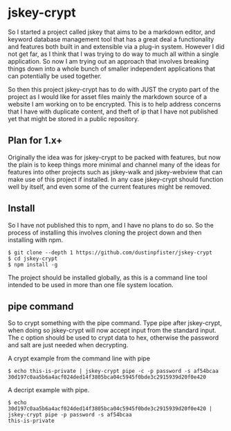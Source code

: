 # jskey-crypt

So I started a project called jskey that aims to be a markdown editor, and keyword database management tool that has a great deal a functionality and features both built in and extensible via a plug-in system. However I did not get far, as I think that I was trying to do way to much all within a single application. So now I am trying out an approach that involves breaking things down into a whole bunch of smaller independent applications that can potentially be used together.

So then this project jskey-crypt has to do with JUST the crypto part of the project as I would like for asset files mainly the markdown source of a website I am working on to be encrypted. This is to help address concerns that I have with duplicate content, and theft of ip that I have not published yet that might be stored in a public repository.

## Plan for 1.x+

Originally the idea was for jskey-crypt to be packed with features, but now the plain is to keep things more minimal and channel many of the ideas for features into other projects such as jskey-walk and jskey-webview that can make use of this project if installed. In any case jskey-crypt should function well by itself, and even some of the current features might be removed.

## Install

So I have not published this to npm, and I have no plans to do so. So the process of installing this involves cloning the project down and then installing with npm.

```
$ git clone --depth 1 https://github.com/dustinpfister/jskey-crypt
$ cd jskey-crypt
$ npm install -g
```

The project should be installed globally, as this is a command line tool intended to be used in more than one file system location.

## pipe command

So to crypt something with the pipe command. Type pipe after jskey-crypt, when doing so jskey-crypt will now accept input from the standard input. The c option should be used to crypt data to hex, otherwise the password and salt are just needed when decrypting.

A crypt example from the command line with pipe

```
$ echo this-is-private | jskey-crypt pipe -c -p password -s af54bcaa
30d197c0aa5b6a4acf024ded14f3805bca04c5945f0bde3c2915939d20f0e420
```

A decript example with pipe.

```
$ echo 30d197c0aa5b6a4acf024ded14f3805bca04c5945f0bde3c2915939d20f0e420 | jskey-crypt pipe -p password -s af54bcaa
this-is-private
```
